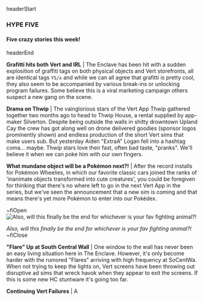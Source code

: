 headerStart

### HYPE FIVE

#### Five crazy stories this week! 

headerEnd

**Grafitti hits both Vert and IRL** | The Enclave has been hit with a sudden explosition of graffiti tags on both physical objects and Vert storefronts, all are identical tags `YS/x` and while we can all agree that grafitti is pretty cool, they also seem to be accompanied by various break-ins or unlocking program failures. Some believe this is a viral marketing campaign others suspect a new gang on the scene.

**Drama on Thwip** | The vainglorious stars of the Vert App Thwip gathered together two months ago to head to Thwip House, a rental supplied by app-maker Silverton. Despite being outside the walls in shitty drowntown Upland Cay the crew has got along well on drone delivered goodies (sponsor logos prominently shown) and endless production of the short Vert sims that make users sub. But yesterday Aiden "ExtraA" Logan fell into a hashtag coma... maybe. Thwip stars love their fast, often bad taste, "pranks". We'll believe it when we can poke him with our own fingers. 

**What mundane object will be a Pokémon next?!** | After the record installs for Pokémon Wheelies, in which our favorite classic cars joined the ranks of 'inanimate objects transformed into cute creatures', you could be foregiven for thinking that there's no where left to go in the next Vert App in the series, but we've seen the announcement that a new sim is coming and that means there's yet more Pokémon to enter into our Pokédex.

~fiOpen
![Also, will this finally be the end for whichever is your fav fighting animal?!](https://i.giphy.com/media/ZHq4tCdYtF0YM/giphy.gif)
  <figcaption class="figcaption">
    <em>Also, will this finally be the end for whichever is your fav fighting animal?!</em>
  </figcaption>
~fiClose

**"Flare" Up at South Central Wall** | One window to the wall has never been an easy living situation here in The Enclave. However, it's only become harder with the rumored "Flares" arriving with high frequency at SoCentWa. When not trying to keep the lights on, Vert screens have been throwing out disruptive ad sims that wreck havok when they appear to exit the screens. If this is some new HC stuntware it's going too far. 

**Continuing Vert Failures** | A